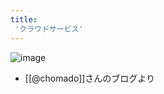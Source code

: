 ```yaml
---
title:
 'クラウドサービス'
---
```


![image](https://gyazo.com/45f9a29da25c649431b344032687a19c/thumb/1000)
- [[@chomado]]さんのブログより
